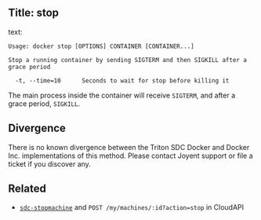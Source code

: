 Title: stop
----
text:

    Usage: docker stop [OPTIONS] CONTAINER [CONTAINER...]

    Stop a running container by sending SIGTERM and then SIGKILL after a
	grace period

      -t, --time=10      Seconds to wait for stop before killing it

The main process inside the container will receive `SIGTERM`, and after a
grace period, `SIGKILL`.

## Divergence

There is no known divergence between the Triton SDC Docker and Docker Inc. implementations of this method. Please contact Joyent support or file a ticket if you discover any.

## Related

- [`sdc-stopmachine`](https://apidocs.joyent.com/cloudapi/#StopMachine) and `POST /my/machines/:id?action=stop` in CloudAPI
